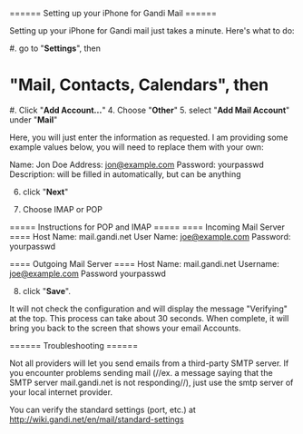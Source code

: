 ====== Setting up your iPhone for Gandi Mail ======

Setting up your iPhone for Gandi mail just takes a minute. Here's what to do:

#.  go to "**Settings**", then
#  "**Mail, Contacts, Calendars**", then
  #.  Click "**Add Account...**"
4. Choose "**Other**"
5. select "**Add Mail Account**" under "**Mail**"

Here, you will just enter the information as requested. I am providing some example values below, you will need to replace them with your own:

  Name: Jon Doe
  Address: jon@example.com
  Password: yourpasswd
  Description: will be filled in automatically, but can be anything

6. click "**Next**"

7. Choose IMAP or POP

===== Instructions for POP and IMAP =====
==== Incoming Mail Server ====
  Host Name: mail.gandi.net
  User Name: joe@example.com
  Password: yourpasswd
 
==== Outgoing Mail Server ====
  Host Name: mail.gandi.net
  Username: joe@example.com
  Password yourpasswd

8. click "**Save**". 


It will not check the configuration and will display the message "Verifying" at the top. This process can take about 30 seconds. When complete, it will bring you back to the screen that shows your email Accounts.


====== Troubleshooting ======

Not all providers will let you send emails from a third-party SMTP server. If you encounter problems sending mail (//ex. a message saying that  the SMTP server mail.gandi.net is not responding//), just use the smtp server of your local internet provider. 

You can verify the standard settings (port, etc.) at http://wiki.gandi.net/en/mail/standard-settings









